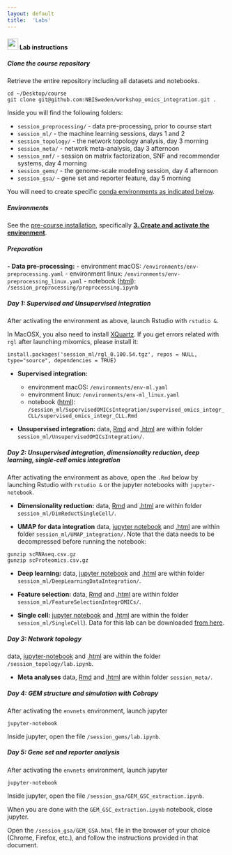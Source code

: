 ```yaml
---
layout: default
title:  'Labs'
---
```


#### <img border="0" src="https://www.svgrepo.com/show/7421/computer.svg" width="25" height="25"> Lab instructions

##### Clone the course repository

Retrieve the entire repository including all datasets and notebooks.
```
cd ~/Desktop/course
git clone git@github.com:NBISweden/workshop_omics_integration.git .
```

Inside you will find the following folders:
- `session_preprocessing/` - data pre-processing, prior to course start
- `session_ml/` - the machine learning sessions, days 1 and 2
- `session_topology/` - the network topology analysis, day 3 morning
- `session_meta/` - network meta-analysis, day 3 afternoon
- `session_nmf/` - session on matrix factorization, SNF and recommender systems, day 4 morning
- `session_gems/` - the genome-scale modeling session, day 4 afternoon
- `session_gsa/` - gene set and reporter feature, day 5 morning

You will need to create specific [conda environments as indicated below](#environments).

##### Environments
See the [pre-course installation](./precourse.md), specifically [**3. Create and activate the environment**](./precourse.md#3-create-and-activate-the-environment).

##### Preparation

**- Data pre-processing:**
    - environment macOS: `/environments/env-preprocessing.yaml` 
    - environment linux: `/environments/env-preprocessing_linux.yaml`
    - notebook ([html](https://nbisweden.github.io/workshop_omics_integration/session_preprocessing/preprocessing.html)): `/session_preprocessing/preprocessing.ipynb`

##### Day 1: Supervised and Unsupervised integration
After activating the environment as above, launch Rstudio with `rstudio &`.

In MacOSX, you also need to install [XQuartz](https://www.xquartz.org/). If you get errors related with `rgl` after launching mixomics, please install it:
```
install.packages('session_ml/rgl_0.100.54.tgz', repos = NULL, type="source", dependencies = TRUE)
```

- **Supervised integration:**
    - environment macOS: `/environments/env-ml.yaml`
    - environment linux: `/environments/env-ml_linux.yaml`
    - notebook ([html](https://nbisweden.github.io/workshop_omics_integration/session_ml/SupervisedOMICsIntegration/supervised_omics_integr_CLL.html)): `/session_ml/SupervisedOMICsIntegration/supervised_omics_integr_CLL/supervised_omics_integr_CLL.Rmd`

- **Unsupervised integration:**
data, [Rmd](./session_ml/UnsupervisedOMICsIntegration/UnsupervisedOMICsIntegration.Rmd) and [.html](./session_ml/UnsupervisedOMICsIntegration/UnsupervisedOMICsIntegration.html) are within folder `session_ml/UnsupervisedOMICsIntegration/`.

##### Day 2: Unsupervised integration, dimensionality reduction, deep learning, single-cell omics integration
After activating the environment as above, open the `.Rmd` below by launching Rstudio with `rstudio &` or the jupyter notebooks with `jupyter-notebook`.

- **Dimensionality reduction:**
data, [Rmd](./session_ml/DimReductSingleCell/OmicsIntegration_DimensionReduction.Rmd) and [.html](./session_ml/DimReductSingleCell/OmicsIntegration_DimensionReduction.html) are within folder `session_ml/DimReductSingleCell/`.

- **UMAP for data integration**
data, [jupyter notebook](./session_ml/UMAP_integration/UMAP_DataIntegration.ipynb) and [.html](./session_ml/UMAP_integration/UMAP_DataIntegration.html) are within folder `session_ml/UMAP_integration/`. Note that the data needs to be decompressed before running the notebook:
```
gunzip scRNAseq.csv.gz
gunzip scProteomics.csv.gz
```

- **Deep learning:**
data, [jupyter notebook](./session_ml/DeepLearningDataIntegration/DeepLearningDataIntegration.ipynb) and [.html](./session_ml/DeepLearningDataIntegration/DeepLearningDataIntegration.html) are within folder `session_ml/DeepLearningDataIntegration/`.

- **Feature selection:**
data, [Rmd](./session_ml/FeatureSelectionIntegrOMICs/OmicsIntegration_FeatureSelection.Rmd) and [.html](./session_ml/FeatureSelectionIntegrOMICs/OmicsIntegration_FeatureSelection.html) are within folder `session_ml/FeatureSelectionIntegrOMICs/`.

- **Single cell:**
[jupyter notebook](./session_ml/SingleCell/SingleCell_OmicsIntegration.Rmd) and [.html](./session_ml/SingleCell/SingleCell_OmicsIntegration.html) are within the folder `session_ml/SingleCell`). Data for this lab can be downloaded [from here](https://drive.google.com/file/d/1hBeh2L5PC-T87YObCmJv4Qcm59IqkkOf/view?usp=sharing).


##### Day 3: Network topology
data, [jupyter-notebook](./session_topology/lab.ipynb) and [.html](./session_topology/lab.html) are within the folder `/session_topology/lab.ipynb`.

- **Meta analyses**
data, [Rmd](./session_meta/labe_meta-analyses-v2.Rmd) and [.html](./session_ml/./session_meta/labe_meta-analyses-v2.html) are within folder `session_meta/`.

##### Day 4: GEM structure and simulation with Cobrapy
After activating the `envnets` environment, launch jupyter
```
jupyter-notebook
```
Inside jupyter, open the file `/session_gems/lab.ipynb`.

##### Day 5: Gene set and reporter analysis
After activating the `envnets` environment, launch jupyter
```
jupyter-notebook
```
Inside jupyter, open the file `/session_gsa/GEM_GSC_extraction.ipynb`.

When you are done with the `GEM_GSC_extraction.ipynb` notebook, close jupyter.

Open the `/session_gsa/GEM_GSA.html` file in the browser of your choice (Chrome, Firefox, etc.), and follow the instructions provided in that document.

